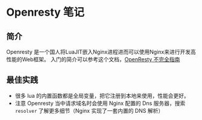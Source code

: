 # Openresty 笔记
## 简介
Openresty 是一个国人将LuaJIT嵌入Nginx进程进而可以使用Nginx来进行开发高性能的Web框架。
入门的简介可以参考这个文档，[OpenResty 不完全指南](https://juejin.im/entry/5ba3abd65188255c8a05f69c)

## 最佳实践
- 很多 lua 的内置函数都是全局变量，把它注册到本地来使用，性能会更好。
- 注意 Openresty 当中请求域名时会使用 Nginx 配置的 Dns 服务器，搜索 `resolver` 了解更多细节（Nginx 实现了一套内置的 DNS 解析）
